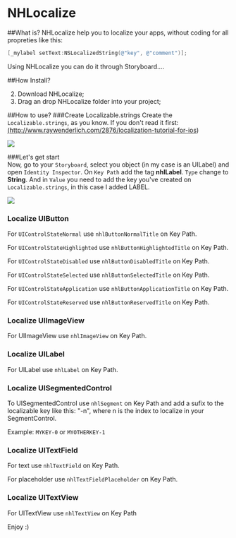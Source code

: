 NHLocalize
==========

##What is?
NHLocalize help you to localize your apps, without coding for all propreties like this:

```objective-c
[_mylabel setText:NSLocalizedString(@"key", @"comment")];
```

Using NHLocalize you can do it through Storyboard....

##How Install?

  2. Download NHLocalize;
  1. Drag an drop NHLocalize folder into your project;


##How to use?
###Create Localizable.strings
Create the `Localizable.strings`, as you know. If you don't read it first: <a href>(http://www.raywenderlich.com/2876/localization-tutorial-for-ios)</a>
  
  <img src="https://github.com/nthegedus/NHLocalize/blob/master/Example/NHLocalize/Localizable.png?raw=true"/>


###Let's get start  
Now, go to your `Storyboard`, select you object (in my case is an UILabel) and open `Identity Inspector`.
  On `Key Path` add the tag <b>nhlLabel</b>. `Type` change to <b>String</b>. And in `Value` you need to add the key you've created on `Localizable.strings`, in this case I added LABEL.

  <img src="https://github.com/nthegedus/NHLocalize/blob/master/Example/NHLocalize/User%20Defined.png?raw=true"/>
  
  
### Localize UIButton
For `UIControlStateNormal` use `nhlButtonNormalTitle` on Key Path.

For `UIControlStateHighlighted` use `nhlButtonHighlightedTitle` on Key Path.

For `UIControlStateDisabled` use `nhlButtonDisabledTitle` on Key Path.

For `UIControlStateSelected` use `nhlButtonSelectedTitle` on Key Path. 

For `UIControlStateApplication` use `nhlButtonApplicationTitle` on Key Path.

For `UIControlStateReserved` use `nhlButtonReservedTitle` on Key Path.
  
### Localize UIImageView
For UIImageView use `nhlImageView` on Key Path.
  
### Localize UILabel
For UILabel use `nhlLabel` on Key Path.
  
### Localize UISegmentedControl
To UISegmentedControl use `nhlSegment` on Key Path and add a sufix to the localizable key like this: "-n", where n is the index to localize in your SegmentControl.
  
Example: `MYKEY-0` or `MYOTHERKEY-1`
  
### Localize UITextField
For text use `nhlTextField` on Key Path.

For placeholder use `nhlTextFieldPlaceholder` on Key Path.
  
### Localize UITextView
For UITextView use `nhlTextView` on Key Path

  
Enjoy :)
